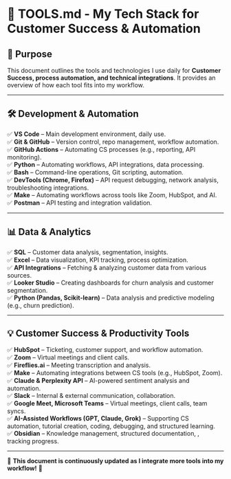# 🚀 **TOOLS.md - My Tech Stack for Customer Success & Automation**

## 🎯 **Purpose**

This document outlines the tools and technologies I use daily for **Customer Success, process automation, and technical integrations**. It provides an overview of how each tool fits into my workflow.

---

## 🛠 **Development & Automation**

✅ **VS Code** – Main development environment, daily use.  
✅ **Git & GitHub** – Version control, repo management, workflow automation.  
✅ **GitHub Actions** – Automating CS processes (e.g., reporting, API monitoring).  
✅ **Python** – Automating workflows, API integrations, data processing.  
✅ **Bash** – Command-line operations, Git scripting, automation.  
✅ **DevTools (Chrome, Firefox)** – API request debugging, network analysis, troubleshooting integrations.  
✅ **Make** – Automating workflows across tools like Zoom, HubSpot, and AI.  
✅ **Postman** – API testing and integration validation.  

---

## 📊 **Data & Analytics**

✅ **SQL** – Customer data analysis, segmentation, insights.  
✅ **Excel** – Data visualization, KPI tracking, process optimization.  
✅ **API Integrations** – Fetching & analyzing customer data from various sources.  
✅ **Looker Studio** – Creating dashboards for churn analysis and customer segmentation.  
✅ **Python (Pandas, Scikit-learn)** – Data analysis and predictive modeling (e.g., churn prediction).  

---

## 💡 **Customer Success & Productivity Tools**

✅ **HubSpot** – Ticketing, customer support, and workflow automation.  
✅ **Zoom** – Virtual meetings and client calls.  
✅ **Fireflies.ai** – Meeting transcription and analysis.  
✅ **Make** – Automating integrations between CS tools (e.g., HubSpot, Zoom).  
✅ **Claude & Perplexity API** – AI-powered sentiment analysis and automation.  
✅ **Slack** – Internal & external communication, collaboration.  
✅ **Google Meet, Microsoft Teams** – Virtual meetings, client calls, team syncs.  
✅ **AI-Assisted Workflows (GPT, Claude, Grok)** – Supporting CS automation, tutorial creation, coding, debugging, and structured learning.  
✅ **Obsidian** – Knowledge management, structured documentation, , tracking progress.  

---

📌 **This document is continuously updated as I integrate more tools into my workflow!** 🚀